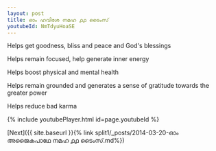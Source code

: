```yaml
---
layout: post
title: ഓം ഹവിശേ നമഹ ൧൧ ടൈംസ്
youtubeId: NmTdyuHoaSE
---
```

 
 
Helps get goodness, bliss and peace and God's blessings
 
Helps remain focused, help generate inner energy 
 
Helps boost physical and mental health 
 
Helps remain grounded and generates a sense of gratitude towards the greater power 
 
Helps reduce bad karma
 
 
 
 


{% include youtubePlayer.html id=page.youtubeId %}
 
[Next]({{ site.baseurl }}{% link  split1/_posts/2014-03-20-ഓം അജൈകപാഥേ നമഹ ൧൧ ടൈംസ്.md%})
 
